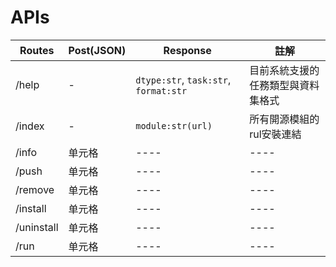 # APIs
|  Routes   | Post(JSON)  | Response  | 註解  |
|  ----   | ----  | ----  | ----  |
| /help   | - | `dtype:str`, `task:str`, `format:str`  | 目前系統支援的任務類型與資料集格式 |
| /index  | - | `module:str(url)`| 所有開源模組的rul安裝連結 |
| /info  | 单元格 | ----  | ----  |
| /push  | 单元格 | ----  | ----  |
| /remove  | 单元格 | ----  | ----  |
| /install  | 单元格 | ----  | ----  |
| /uninstall  | 单元格 | ----  | ----  |
| /run  | 单元格 | ----  | ----  |
